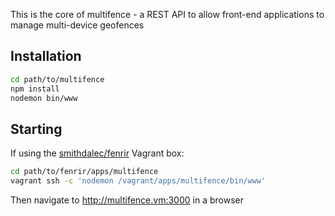 This is the core of multifence - a REST API to allow front-end applications to manage multi-device geofences

## Installation
```bash
cd path/to/multifence
npm install
nodemon bin/www
```
## Starting
If using the [smithdalec/fenrir](https://github.com/smithdalec/fenrir) Vagrant box:
```bash
cd path/to/fenrir/apps/multifence
vagrant ssh -c 'nodemon /vagrant/apps/multifence/bin/www'
```
Then navigate to http://multifence.vm:3000 in a browser
